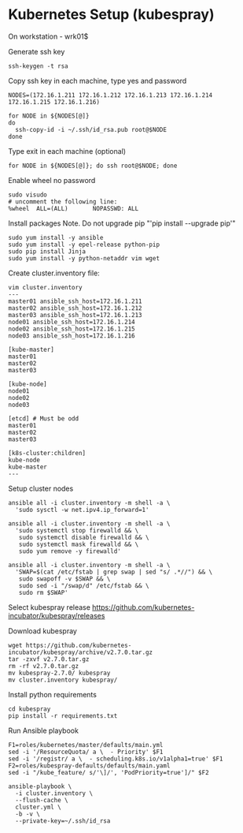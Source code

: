 # Kubernetes Setup (kubespray)

On workstation - wrk01$

Generate ssh key
```
ssh-keygen -t rsa
```
Copy ssh key in each machine, type yes and password
```
NODES=(172.16.1.211 172.16.1.212 172.16.1.213 172.16.1.214 172.16.1.215 172.16.1.216)

for NODE in ${NODES[@]}
do
  ssh-copy-id -i ~/.ssh/id_rsa.pub root@$NODE
done
```
Type exit in each machine (optional)
```
for NODE in ${NODES[@]}; do ssh root@$NODE; done
```
Enable wheel no password
```
sudo visudo
# uncomment the following line:
%wheel  ALL=(ALL)       NOPASSWD: ALL
```
Install packages
Note. Do not upgrade pip "'pip install --upgrade pip'"
```
sudo yum install -y ansible 
sudo yum install -y epel-release python-pip
sudo pip install Jinja
sudo yum install -y python-netaddr vim wget
```
Create cluster.inventory file:
```
vim cluster.inventory
---
master01 ansible_ssh_host=172.16.1.211
master02 ansible_ssh_host=172.16.1.212
master03 ansible_ssh_host=172.16.1.213
node01 ansible_ssh_host=172.16.1.214
node02 ansible_ssh_host=172.16.1.215
node03 ansible_ssh_host=172.16.1.216

[kube-master]
master01
master02
master03

[kube-node]
node01
node02
node03

[etcd] # Must be odd
master01
master02
master03

[k8s-cluster:children]
kube-node
kube-master
---
```
Setup cluster nodes
```
ansible all -i cluster.inventory -m shell -a \
  'sudo sysctl -w net.ipv4.ip_forward=1'

ansible all -i cluster.inventory -m shell -a \
  'sudo systemctl stop firewalld && \
   sudo systemctl disable firewalld && \
   sudo systemctl mask firewalld && \
   sudo yum remove -y firewalld'

ansible all -i cluster.inventory -m shell -a \
  'SWAP=$(cat /etc/fstab | grep swap | sed "s/ .*//") && \
   sudo swapoff -v $SWAP && \
   sudo sed -i "/swap/d" /etc/fstab && \
   sudo rm $SWAP'
```
Select kubespray release
https://github.com/kubernetes-incubator/kubespray/releases

Download kubespray
```
wget https://github.com/kubernetes-incubator/kubespray/archive/v2.7.0.tar.gz
tar -zxvf v2.7.0.tar.gz
rm -rf v2.7.0.tar.gz
mv kubespray-2.7.0/ kubespray
mv cluster.inventory kubespray/
```
Install python requirements
```
cd kubespray
pip install -r requirements.txt
```
Run Ansible playbook
```
F1=roles/kubernetes/master/defaults/main.yml
sed -i '/ResourceQuota/ a \  - Priority' $F1
sed -i '/registr/ a \  - scheduling.k8s.io/v1alpha1=true' $F1
F2=roles/kubespray-defaults/defaults/main.yaml
sed -i "/kube_feature/ s/'\]/', 'PodPriority=true']/" $F2

ansible-playbook \
  -i cluster.inventory \
  --flush-cache \
  cluster.yml \
  -b -v \
  --private-key=~/.ssh/id_rsa
```